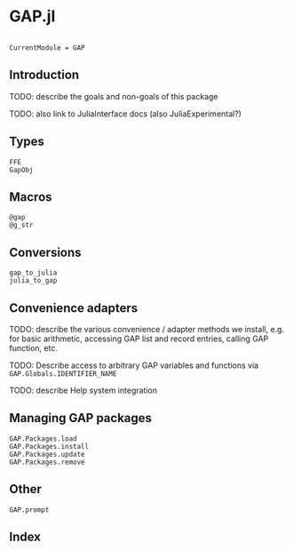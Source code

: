 # GAP.jl

```@contents
```

```@meta
CurrentModule = GAP
```

## Introduction

TODO: describe the goals and non-goals of this package

TODO: also link to JuliaInterface docs (also JuliaExperimental?)


## Types

```@docs
FFE
GapObj
```

## Macros

```@docs
@gap
@g_str
```

## Conversions

```@docs
gap_to_julia
julia_to_gap
```

## Convenience adapters

TODO: describe the various convenience / adapter methods we install, e.g. for
basic arithmetic, accessing GAP list and record entries, calling GAP function, etc.


TODO: Describe access to arbitrary GAP variables and functions via `GAP.Globals.IDENTIFIER_NAME`

TODO: describe Help system integration


## Managing GAP packages

```@docs
GAP.Packages.load
GAP.Packages.install
GAP.Packages.update
GAP.Packages.remove
```

## Other

```@docs
GAP.prompt
```


## Index

```@index
```
